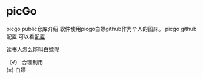 # picGo
picgo public仓库介绍
软件使用picgo白嫖github作为个人的图床。
picgo github配置 可以看[配置](https://www.jianshu.com/p/9d91355e8418)    

读书人怎么能叫白嫖呢   

（√） 合理利用  
 (×)  白嫖
